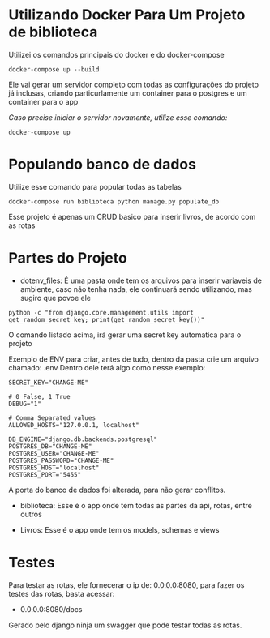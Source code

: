 # Utilizando Docker Para Um Projeto de biblioteca


Utilizei os comandos principais do docker e do docker-compose


```
docker-compose up --build

```

Ele vai gerar um servidor completo com todas as configurações do projeto já inclusas, criando particurlamente um container para o postgres e um container para o app

 _Caso precise iniciar o servidor novamente, utilize esse comando:_

 ```
 docker-compose up
 ```

# Populando banco de dados

Utilize esse comando para popular todas as tabelas

```
docker-compose run biblioteca python manage.py populate_db
```


Esse projeto é apenas um CRUD basico para inserir livros, de acordo com as rotas

# Partes do Projeto

- dotenv_files: É uma pasta onde tem os arquivos para inserir variaveis de ambiente, caso não tenha nada, ele continuará sendo utilizando, mas sugiro que povoe ele

```
python -c "from django.core.management.utils import get_random_secret_key; print(get_random_secret_key())"

```

O comando listado acima, irá gerar uma secret key automatica para o projeto


Exemplo de ENV para criar, antes de tudo, dentro da pasta crie um arquivo chamado: .env
Dentro dele terá algo como nesse exemplo:

```
SECRET_KEY="CHANGE-ME"

# 0 False, 1 True
DEBUG="1"

# Comma Separated values
ALLOWED_HOSTS="127.0.0.1, localhost"

DB_ENGINE="django.db.backends.postgresql"
POSTGRES_DB="CHANGE-ME"
POSTGRES_USER="CHANGE-ME"
POSTGRES_PASSWORD="CHANGE-ME"
POSTGRES_HOST="localhost"
POSTGRES_PORT="5455"

```

A porta do banco de dados foi alterada, para não gerar conflitos.


* biblioteca: Esse é o app onde tem todas as partes da api, rotas, entre outros

* Livros: Esse é o app onde tem os models, schemas e views



# Testes

Para testar as rotas, ele fornecerar o ip de: 0.0.0.0:8080, para fazer os testes das rotas, basta acessar:

* 0.0.0.0:8080/docs

Gerado pelo django ninja um swagger que pode testar todas as rotas.